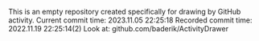 This is an empty repository created specifically for drawing by GitHub activity.
Current commit time: 2023.11.05 22:25:18
Recorded commit time: 2022.11.19 22:25:14(2)
Look at: github.com/baderik/ActivityDrawer
